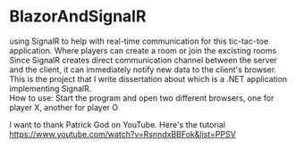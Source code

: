 # BlazorAndSignalR
using SignalR to help with real-time communication for this tic-tac-toe application. Where players can create a room or join the excisting rooms 
Since SignalR creates direct communication channel between the server and the client, it can immediately notify new data to the client's browser. 
This is the project that I write dissertation about which is a .NET application implementing SignalR.  
How to use: Start the program and open two different browsers, one for player X, another for player O 

I want to thank Patrick God on YouTube. Here's the tutorial 
https://www.youtube.com/watch?v=RsnndxBBFok&list=PPSV 
